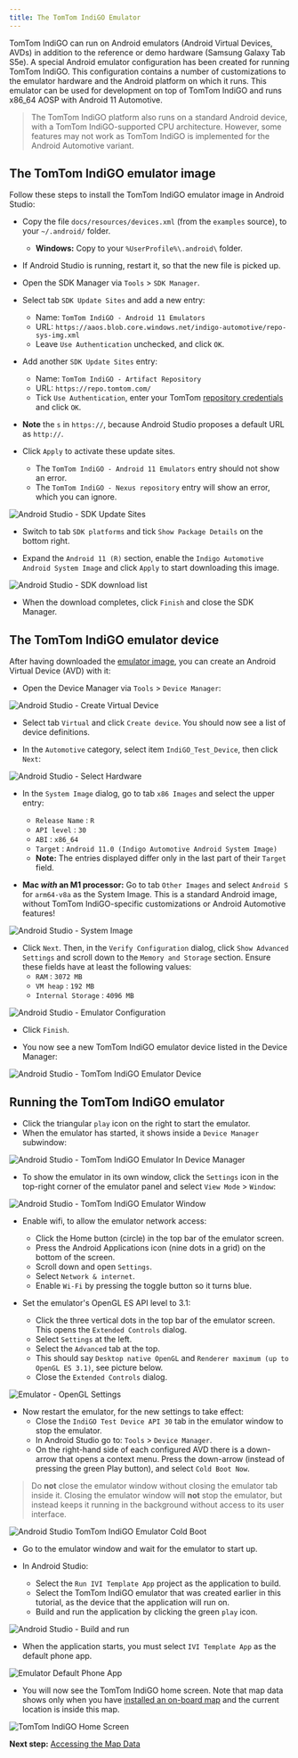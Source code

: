 ```yaml
---
title: The TomTom IndiGO Emulator
---
```


TomTom IndiGO can run on Android emulators (Android Virtual Devices, AVDs) in addition to the
reference or demo hardware (Samsung Galaxy Tab S5e). A special Android emulator configuration has
been created for running TomTom IndiGO. This configuration contains a number of customizations to
the emulator hardware and the Android platform on which it runs. This emulator can be used for
development on top of TomTom IndiGO and runs x86\_64 AOSP with Android 11 Automotive.

<Blockquote type="announcement">
    The TomTom IndiGO platform also runs on a standard Android device, with a TomTom
    IndiGO-supported CPU architecture. However, some features may not work as TomTom IndiGO is
    implemented for the Android Automotive variant.
</Blockquote>

## The TomTom IndiGO emulator image

Follow these steps to install the TomTom IndiGO emulator image in Android Studio:

- Copy the file `docs/resources/devices.xml` (from the `examples` source), to your `~/.android/`
  folder.
  - __Windows:__ Copy to your `%UserProfile%\.android\` folder.

- If Android Studio is running, restart it, so that the new file is picked up.

- Open the SDK Manager via `Tools` > `SDK Manager`.

- Select tab `SDK Update Sites` and add a new entry:
  - Name: `TomTom IndiGO - Android 11 Emulators`
  - URL: `https://aaos.blob.core.windows.net/indigo-automotive/repo-sys-img.xml`
  - Leave `Use Authentication` unchecked, and click `OK`.

- Add another `SDK Update Sites` entry:
  - Name: `TomTom IndiGO - Artifact Repository`
  - URL: `https://repo.tomtom.com/`
  - Tick `Use Authentication`, enter your TomTom
    [repository credentials](/tomtom-indigo/documentation/getting-started/introduction)
    and click `OK`.

- __Note__ the `s` in `https://`, because Android Studio proposes a default URL as `http://`.

- Click `Apply` to activate these update sites.
  - The `TomTom IndiGO - Android 11 Emulators` entry should not show an error.
  - The `TomTom IndiGO - Nexus repository` entry will show an error, which you can ignore.

![Android Studio - SDK Update Sites](images/android_studio_sdk_update_sites.png)

- Switch to tab `SDK platforms` and tick `Show Package Details` on the bottom right.

- Expand the `Android 11 (R)` section, enable the `Indigo Automotive Android System Image` and click
  `Apply` to start downloading this image.

![Android Studio - SDK download list](images/android_studio_sdk_platforms_download_list.png)

- When the download completes, click `Finish` and close the SDK Manager.

## The TomTom IndiGO emulator device

After having downloaded the [emulator image](#the-tomtom-indigo-emulator-image), you can create an
Android Virtual Device (AVD) with it:

- Open the Device Manager via `Tools` > `Device Manager`:

![Android Studio - Create Virtual Device](images/android_studio_create_virtual_device.png)

- Select tab `Virtual` and click `Create device`. You should now see a list of device definitions.

- In the `Automotive` category, select item `IndiGO_Test_Device`, then click `Next`:

![Android Studio - Select Hardware](images/android_studio_select_hardware.png)

- In the `System Image` dialog, go to tab `x86 Images` and select the upper entry:
  - `Release Name` : `R`
  - `API level` : `30`
  - `ABI` : `x86_64`
  - `Target` : `Android 11.0 (Indigo Automotive Android System Image)`
  - __Note:__ The entries displayed differ only in the last part of their `Target` field.

- __Mac _with_ an M1 processor:__ Go to tab `Other Images` and select `Android S` for `arm64-v8a` as
  the System Image. This is a standard Android image, without TomTom IndiGO-specific customizations
  or Android Automotive features!

![Android Studio - System Image](images/android_studio_android_r.png)

- Click `Next`. Then, in the `Verify Configuration` dialog, click `Show Advanced Settings` and
  scroll down to the `Memory and Storage` section. Ensure these fields have at least the following
  values:
    - `RAM` : `3072 MB`
    - `VM heap` : `192 MB`
    - `Internal Storage` : `4096 MB`

![Android Studio - Emulator Configuration](images/android_studio_emulator_configuration.png)

- Click `Finish`.

- You now see a new TomTom IndiGO emulator device listed in the Device Manager:

![Android Studio - TomTom IndiGO Emulator Device](images/android_studio_tomtom-indigo_emulator_device.png)

## Running the TomTom IndiGO emulator

- Click the triangular `play` icon on the right to start the emulator.
- When the emulator has started, it shows inside a `Device Manager` subwindow:

![Android Studio - TomTom IndiGO Emulator In Device Manager](images/android_studio_tomtom-indigo_emulator_in_device_manager.png)

- To show the emulator in its own window, click the `Settings` icon in the top-right corner of the
  emulator panel and select `View Mode` > `Window`:

![Android Studio - TomTom IndiGO Emulator Window](images/android_studio_tomtom-indigo_emulator_window.png)

- Enable wifi, to allow the emulator network access:
  - Click the Home button (circle) in the top bar of the emulator screen.
  - Press the Android Applications icon (nine dots in a grid) on the bottom of the screen.
  - Scroll down and open `Settings`.
  - Select `Network & internet`.
  - Enable `Wi-Fi` by pressing the toggle button so it turns blue.

- Set the emulator's OpenGL ES API level to 3.1:
  - Click the three vertical dots in the top bar of the emulator screen. This opens the `Extended
    Controls` dialog.
  - Select `Settings` at the left.
  - Select the `Advanced` tab at the top.
  - This should say `Desktop native OpenGL` and `Renderer maximum (up to OpenGL ES 3.1)`, see
    picture below.
  - Close the `Extended Controls` dialog.

![Emulator - OpenGL Settings](images/emulator_opengl_settings.png)

- Now restart the emulator, for the new settings to take effect:
  - Close the `IndiGO Test Device API 30` tab in the emulator window to stop the emulator.
  - In Android Studio go to: `Tools` > `Device Manager`.
  - On the right-hand side of each configured AVD there is a down-arrow that opens a context menu.
    Press the down-arrow (instead of pressing the green Play button), and select `Cold Boot Now`.

<Blockquote type="announcement">
    Do <b>not</b> close the emulator window without closing the emulator tab inside it. Closing the
    emulator window will <b>not</b> stop the emulator, but instead keeps it running in the
    background without access to its user interface.
</Blockquote>

![Android Studio TomTom IndiGO Emulator Cold Boot](images/android_studio_tomtom-indigo_emulator_cold_boot.png)

- Go to the emulator window and wait for the emulator to start up.

- In Android Studio:
  - Select the `Run IVI Template App` project as the application to build.
  - Select the TomTom IndiGO emulator that was created earlier in this tutorial, as the device that
    the application will run on.
  - Build and run the application by clicking the green `play` icon.

![Android Studio - Build and run](images/android_studio_build_and_run.png)

- When the application starts, you must select `IVI Template App` as the default phone app.

![Emulator Default Phone App](images/emulator_default_phone_app.png)

- You will now see the TomTom IndiGO home screen. Note that map data shows only when you have
  [installed an on-board map](/tomtom-indigo/documentation/getting-started/accessing-the-map-data)
  and the current location is inside this map.

![TomTom IndiGO Home Screen](images/tomtom-indigo_home_screen.png)

__Next step:__
[Accessing the Map Data](/tomtom-indigo/documentation/getting-started/accessing-the-map-data)
